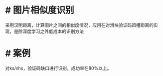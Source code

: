 # # 图片相似度识别
采用汉明距离，计算图片之间的相似度情况，应用在对滑块验证码凹槽距离的实现，是除深度学习之外低成本的识别方法
# # 案例
对ks/xhs，验证码缺口进行识别，成功率在80%以上。
